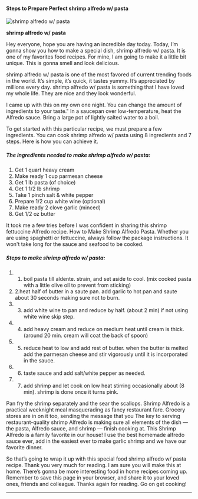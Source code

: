             

#### Steps to Prepare Perfect shrimp alfredo w/ pasta

![shrimp alfredo w/ pasta](https://img-global.cpcdn.com/recipes/19959013/751x532cq70/shrimp-alfredo-w-pasta-recipe-main-photo.jpg)

**shrimp alfredo w/ pasta**

Hey everyone, hope you are having an incredible day today. Today, I’m gonna show you how to make a special dish, shrimp alfredo w/ pasta. It is one of my favorites food recipes. For mine, I am going to make it a little bit unique. This is gonna smell and look delicious.

shrimp alfredo w/ pasta is one of the most favored of current trending foods in the world. It’s simple, it’s quick, it tastes yummy. It’s appreciated by millions every day. shrimp alfredo w/ pasta is something that I have loved my whole life. They are nice and they look wonderful.

I came up with this on my own one night. You can change the amount of ingredients to your taste." In a saucepan over low-temperature, heat the Alfredo sauce. Bring a large pot of lightly salted water to a boil.

To get started with this particular recipe, we must prepare a few ingredients. You can cook shrimp alfredo w/ pasta using 8 ingredients and 7 steps. Here is how you can achieve it.

##### The ingredients needed to make shrimp alfredo w/ pasta:

1.  Get 1 quart heavy cream
2.  Make ready 1 cup parmesan cheese
3.  Get 1 lb pasta (of choice)
4.  Get 1 1/2 lb shrimp
5.  Take 1 pinch salt & white pepper
6.  Prepare 1/2 cup white wine (optional)
7.  Make ready 2 clove garlic (minced)
8.  Get 1/2 oz butter

It took me a few tries before I was confident in sharing this shrimp fettuccine Alfredo recipe. How to Make Shrimp Alfredo Pasta. Whether you are using spaghetti or fettuccine, always follow the package instructions. It won't take long for the sauce and seafood to be cooked.

##### Steps to make shrimp alfredo w/ pasta:

1.  1.  boil pasta till aldente. strain, and set aside to cool. (mix cooked pasta with a little olive oil to prevent from sticking)
2.  2.heat half of butter in a saute pan. add garlic to hot pan and saute about 30 seconds making sure not to burn.
3.  3.  add white wine to pan and reduce by half. (about 2 min) if not using white wine skip step.
4.  4.  add heavy cream and reduce on medium heat until cream is thick. (around 20 min. cream will coat the back of spoon)
5.  5.  reduce heat to low and add rest of butter. when the butter is melted add the parmesan cheese and stir vigorously until it is incorporated in the sauce.
6.  6.  taste sauce and add salt/white pepper as needed.
7.  7.  add shrimp and let cook on low heat stirring occasionally about (8 min). shrimp is done once it turns pink.

Pan fry the shrimp separately and the sear the scallops. Shrimp Alfredo is a practical weeknight meal masquerading as fancy restaurant fare. Grocery stores are in on it too, sending the message that you The key to serving restaurant-quality shrimp Alfredo is making sure all elements of the dish — the pasta, Alfredo sauce, and shrimp — finish cooking at. This Shrimp Alfredo is a family favorite in our house! I use the best homemade alfredo sauce ever, add in the easiest ever to make garlic shrimp and we have our favorite dinner.

So that’s going to wrap it up with this special food shrimp alfredo w/ pasta recipe. Thank you very much for reading. I am sure you will make this at home. There’s gonna be more interesting food in home recipes coming up. Remember to save this page in your browser, and share it to your loved ones, friends and colleague. Thanks again for reading. Go on get cooking!

* * *